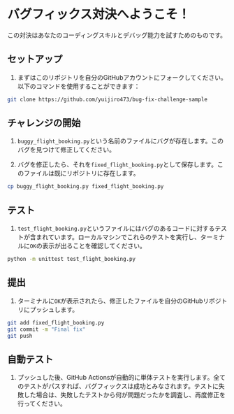 # バグフィックス対決へようこそ！

この対決はあなたのコーディングスキルとデバッグ能力を試すためのものです。

## セットアップ

1. まずはこのリポジトリを自分のGitHubアカウントにフォークしてください。以下のコマンドを使用することができます：

```bash
git clone https://github.com/yuijiro473/bug-fix-challenge-sample
```

## チャレンジの開始

1. `buggy_flight_booking.py`という名前のファイルにバグが存在します。このバグを見つけて修正してください。

2. バグを修正したら、それを`fixed_flight_booking.py`として保存します。このファイルは既にリポジトリに存在します。

```bash
cp buggy_flight_booking.py fixed_flight_booking.py
```

## テスト

1. `test_flight_booking.py`というファイルにはバグのあるコードに対するテストが含まれています。ローカルマシンでこれらのテストを実行し、ターミナルに`OK`の表示が出ることを確認してください。

```bash
python -m unittest test_flight_booking.py
```

## 提出

1. ターミナルに`OK`が表示されたら、修正したファイルを自分のGitHubリポジトリにプッシュします。

```bash
git add fixed_flight_booking.py
git commit -m "Final fix"
git push
```

## 自動テスト

1. プッシュした後、GitHub Actionsが自動的に単体テストを実行します。全てのテストがパスすれば、バグフィックスは成功とみなされます。テストに失敗した場合は、失敗したテストから何が問題だったかを調査し、再度修正を行ってください。